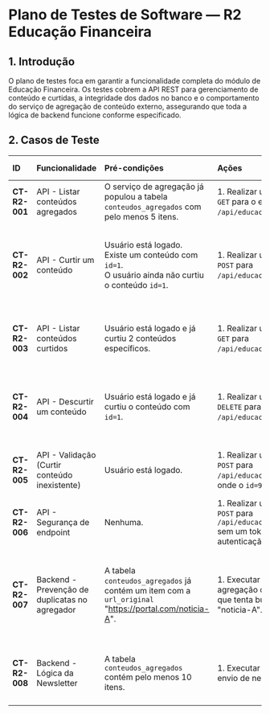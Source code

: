 # Plano de Testes de Software — R2 Educação Financeira

## 1. Introdução

O plano de testes foca em garantir a funcionalidade completa do módulo de Educação Financeira. Os testes cobrem a API REST para gerenciamento de conteúdo e curtidas, a integridade dos dados no banco e o comportamento do serviço de agregação de conteúdo externo, assegurando que toda a lógica de backend funcione conforme especificado.

## 2. Casos de Teste

| ID | Funcionalidade | Pré-condições | Ações | Resultados Esperados |
| :--- | :--- | :--- | :--- | :--- |
| **CT-R2-001** | API - Listar conteúdos agregados | O serviço de agregação já populou a tabela `conteudos_agregados` com pelo menos 5 itens. | 1. Realizar uma requisição `GET` para o endpoint `/api/educacao`. | A API deve retornar status `200 OK` e um JSON contendo a lista de conteúdos. |
| **CT-R2-002** | API - Curtir um conteúdo | Usuário está logado. <br> Existe um conteúdo com `id=1`. <br> O usuário ainda não curtiu o conteúdo `id=1`. | 1. Realizar uma requisição `POST` para `/api/educacao/1/curtir`. | A API retorna `201 Created` ou `200 OK`. <br> Um registro associando o usuário ao conteúdo `id=1` é criado na tabela `conteudos_curtidos`. |
| **CT-R2-003** | API - Listar conteúdos curtidos | Usuário está logado e já curtiu 2 conteúdos específicos. | 1. Realizar uma requisição `GET` para `/api/educacao/curtidos`. | A API retorna `200 OK` e um JSON contendo a lista com os dados completos dos 2 conteúdos curtidos. |
| **CT-R2-004** | API - Descurtir um conteúdo | Usuário está logado e já curtiu o conteúdo com `id=1`. | 1. Realizar uma requisição `DELETE` para `/api/educacao/1/descurtir`. | A API retorna `200 OK` ou `204 No Content`. <br> O registro correspondente é removido da tabela `conteudos_curtidos`. |
| **CT-R2-005** | API - Validação (Curtir conteúdo inexistente) | Usuário está logado. | 1. Realizar uma requisição `POST` para `/api/educacao/999/curtir`, onde o `id=999` não existe. | A API retorna erro `404 Not Found`. Nenhum registro é criado no banco de dados. |
| **CT-R2-006** | API - Segurança de endpoint | Nenhuma. | 1. Realizar uma requisição `POST` para `/api/educacao/1/curtir` sem um token de autenticação válido. | A API retorna erro `401 Unauthorized`. |
| **CT-R2-007** | Backend - Prevenção de duplicatas no agregador | A tabela `conteudos_agregados` já contém um item com a `url_original` "https://portal.com/noticia-A". | 1. Executar o serviço de agregação de conteúdo, que tenta buscar a mesma "noticia-A". | O serviço finaliza a execução sem erros. A "noticia-A" **não** é inserida novamente. A tabela continua com uma única entrada para essa URL. |
| **CT-R2-008** | Backend - Lógica da Newsletter | A tabela `conteudos_agregados` contém pelo menos 10 itens. | 1. Executar o serviço de envio de newsletter. | O serviço seleciona os 3 conteúdos mais recentes e dispara o processo de envio de e-mail, sem falhar. |
